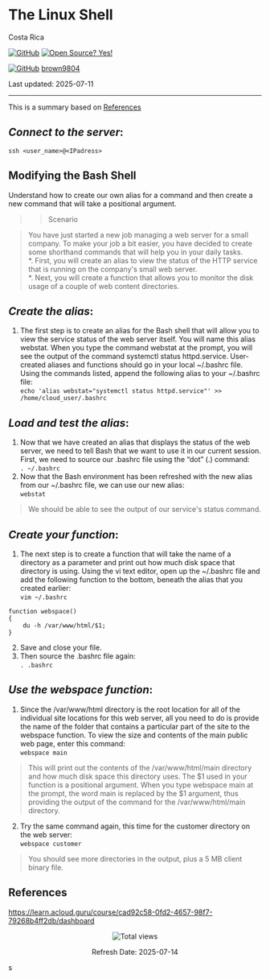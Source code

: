 # The Linux Shell

Costa Rica

[![GitHub](https://badgen.net/badge/icon/github?icon=github&label)](https://github.com) [![Open Source? Yes!](https://badgen.net/badge/Open%20Source%20%3F/Yes%21/blue?icon=github)](https://github.com/Naereen/badges/)

[![GitHub](https://img.shields.io/badge/--181717?logo=github&logoColor=ffffff)](https://github.com/) [brown9804](https://github.com/brown9804)


Last updated: 2025-07-11

----------------------

This is a summary based on [References](#references)

## _Connect to the server_:

`ssh <user_name>@<IPadress>`

## Modifying the Bash Shell
Understand how to create our own alias for a command and then create a new command that will take a positional argument.

>> Scenario 

> You have just started a new job managing a web server for a small company. To make your job a bit easier, you have decided to create some shorthand commands that will help you in your daily tasks. <br/>
> *. First, you will create an alias to view the status of the HTTP service that is running on the company's small web server. <br/>
> *. Next, you will create a function that allows you to monitor the disk usage of a couple of web content directories.

## _Create the alias_:
1. The first step is to create an alias for the Bash shell that will allow you to view the service status of the web server itself. You will name this alias webstat. When you type the command webstat at the prompt, you will see the output of the command systemctl status httpd.service. User-created aliases and functions should go in your local ~/.bashrc file. Using the commands listed, append the following alias to your ~/.bashrc file: <br/>
`echo 'alias webstat="systemctl status httpd.service"' >> /home/cloud_user/.bashrc`

## _Load and test the alias_:
1. Now that we have created an alias that displays the status of the web server, we need to tell Bash that we want to use it in our current session. First, we need to source our .bashrc file using the “dot” (.) command:  <br/>
`. ~/.bashrc`
2. Now that the Bash environment has been refreshed with the new alias from our ~/.bashrc file, we can use our new alias:  <br/>
`webstat`
> We should be able to see the output of our service's status command.

## _Create your function_:
1. The next step is to create a function that will take the name of a directory as a parameter and print out how much disk space that directory is using. Using the vi text editor, open up the ~/.bashrc file and add the following function to the bottom, beneath the alias that you created earlier:  <br/>
`vim ~/.bashrc`
```
function webspace()
{
	du -h /var/www/html/$1;
}
```
2. Save and close your file. 
3. Then source the .bashrc file again:  <br/>
`. .bashrc`

## _Use the webspace function_:
1. Since the /var/www/html directory is the root location for all of the individual site locations for this web server, all you need to do is provide the name of the folder that contains a particular part of the site to the webspace function. To view the size and contents of the main public web page, enter this command:  <br/>
`webspace main`
> This will print out the contents of the /var/www/html/main directory and how much disk space this directory uses. The $1 used in your function is a positional argument. When you type webspace main at the prompt, the word main is replaced by the $1 argument, thus providing the output of the command for the /var/www/html/main directory.
2. Try the same command again, this time for the customer directory on the web server:  <br/>
`webspace customer`
> You should see more directories in the output, plus a 5 MB client binary file.

## References

https://learn.acloud.guru/course/cad92c58-0fd2-4657-98f7-79268b4ff2db/dashboard

<!-- START BADGE -->
<div align="center">
  <img src="https://img.shields.io/badge/Total%20views-673-limegreen" alt="Total views">
  <p>Refresh Date: 2025-07-14</p>
</div>
<!-- END BADGE -->
s